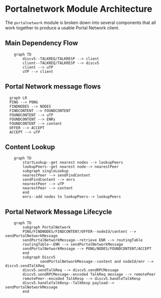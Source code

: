 # Portalnetwork Module Architecture

The `portalnetwork` module is broken down into several components that all work together to produce a usable Portal Network client.

## Main Dependency Flow

```mermaid
    graph TD
        discv5--TALKREQ/TALKRESP --> client
        client--TALKREQ/TALKRESP --> discv5
        client --> uTP
        uTP --> client
```

## Portal Network message flows
```mermaid
  graph LR
  PING --> PONG
  FINDNODES --> NODES
  FINDCONTENT --> FOUNDCONTENT
  FOUNDCONTENT --> uTP
  FOUNDCONTENT --> ENRs
  FOUNDCONTENT --> content
  OFFER --> ACCEPT
  ACCEPT --> uTP

```

## Content Lookup

```mermaid
    graph TD
        startLookup--get nearest nodes --> lookupPeers
        lookupPeers--get nearest node--> nearestPeer
        subgraph singleLookup
        nearestPeer --> sendFindContent
        sendFindContent --> enrs
        nearestPeer --> uTP
        nearestPeer --> content
        end
        enrs--add nodes to lookupPeers--> lookupPeers
```

## Portal Network Message Lifecycle
```mermaid
    graph TD
        subgraph PortalNetwork
        PING/FINDNODES/FINDCONTENT/OFFER--nodeId/content --> sendPortalNetworkMessage
        sendPortalNetworkMessage--retrieve ENR --> routingTable
        routingTable--ENR --> sendPortalNetworkMessage
        sendPortalNetworkMessage --> PONG/NODES/FOUNDCONTENT/ACCEPT
        end
        subgraph Discv5
                sendPortalNetworkMessage--content and nodeId/enr --> discv5.sendTalkReq
        discv5.sendTalkReq --> discv5.sendRPCMessage
        discv5.sendRPCMessage--encoded TalkReq message --> remotePeer
        remotePeer--encoded TalkResp --> discv5.handleTalkResp
        discv5.handleTalkResp--TalkResp payload--> sendPortalNetworkMessage
        end
        
```